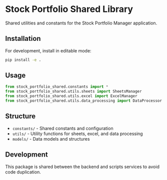 # Stock Portfolio Shared Library

Shared utilities and constants for the Stock Portfolio Manager application.

## Installation

For development, install in editable mode:

```bash
pip install -e .
```

## Usage

```python
from stock_portfolio_shared.constants import *
from stock_portfolio_shared.utils.sheets import SheetsManager
from stock_portfolio_shared.utils.excel import ExcelManager
from stock_portfolio_shared.utils.data_processing import DataProcessor
```

## Structure

- `constants/` - Shared constants and configuration
- `utils/` - Utility functions for sheets, excel, and data processing
- `models/` - Data models and structures

## Development

This package is shared between the backend and scripts services to avoid code duplication. 